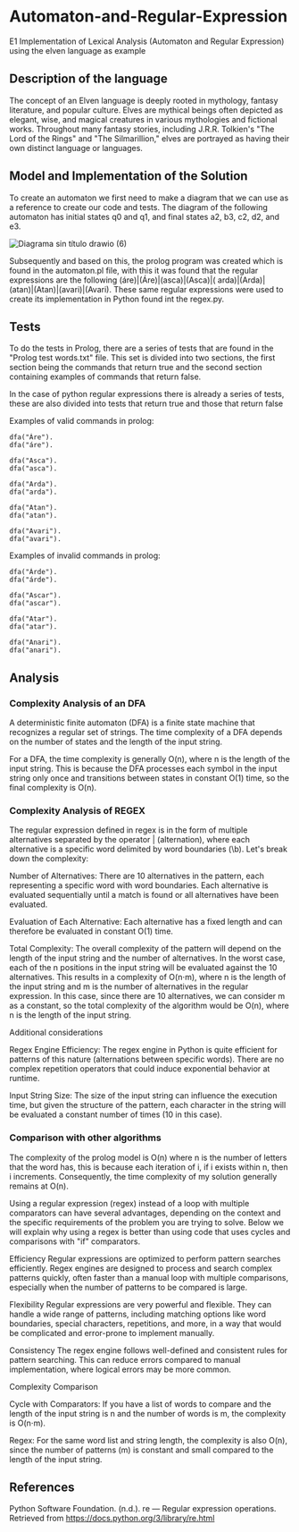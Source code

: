 # Automaton-and-Regular-Expression
E1 Implementation of Lexical Analysis (Automaton and Regular Expression) using the elven language as example

## Description of the language
The concept of an Elven language is deeply rooted in mythology, fantasy literature, and popular culture. Elves are mythical beings often depicted as elegant, wise, and magical creatures in various mythologies and 
fictional works. Throughout many fantasy stories, including J.R.R. Tolkien's "The Lord of the Rings" and "The Silmarillion," elves are portrayed as having their own distinct language or languages.

## Model and Implementation of the Solution
To create an automaton we first need to make a diagram that we can use as a reference to create our code and tests. The diagram of the following automaton has initial states q0 and q1, and final states a2, b3, c2, 
d2, and e3.


![Diagrama sin título drawio (6)](https://github.com/Pablo-H-H/Automaton-and-Regular-Expression/assets/111140061/cbd5d249-67d5-420b-93c1-5862a1f275b0)


Subsequently and based on this, the prolog program was created which is found in the automaton.pl file, with this it was found that the regular expressions are the following (áre)|(Áre)|(asca)|(Asca)|( arda)|(Arda)|
(atan)|(Atan)|(avari)|(Avari). These same regular expressions were used to create its implementation in Python found int the regex.py.

## Tests

To do the tests in Prolog, there are a series of tests that are found in the "Prolog test words.txt" file. This set is divided into two sections, the first section being the commands that return true and the second 
section containing examples of commands that return false.

In the case of python regular expressions there is already a series of tests, these are also divided into tests that return true and those that return false

Examples of valid commands in prolog:
```
dfa("Áre").
dfa("áre").

dfa("Asca").
dfa("asca").

dfa("Arda").
dfa("arda").

dfa("Atan").
dfa("atan").

dfa("Avari").
dfa("avari").

```

Examples of invalid commands in prolog:
```
dfa("Árde").
dfa("árde").

dfa("Ascar").
dfa("ascar").

dfa("Atar").
dfa("atar").

dfa("Anari").
dfa("anari").
```

## Analysis
### Complexity Analysis of an DFA
A deterministic finite automaton (DFA) is a finite state machine that recognizes a regular set of strings. The time complexity of a DFA depends on the number of states and the length of the input string.

For a DFA, the time complexity is generally O(n), where n is the length of the input string. This is because the DFA processes each symbol in the input string only once and transitions between states in constant O(1) time, so the final complexity is O(n).

### Complexity Analysis of REGEX
The regular expression defined in regex is in the form of multiple alternatives separated by the operator | (alternation), where each alternative is a specific word delimited by word boundaries (\b). Let's break down the complexity:

Number of Alternatives:
There are 10 alternatives in the pattern, each representing a specific word with word boundaries.
Each alternative is evaluated sequentially until a match is found or all alternatives have been evaluated.

Evaluation of Each Alternative:
Each alternative has a fixed length and can therefore be evaluated in constant O(1) time.

Total Complexity:
The overall complexity of the pattern will depend on the length of the input string and the number of alternatives.
In the worst case, each of the n positions in the input string will be evaluated against the 10 alternatives.
This results in a complexity of O(n⋅m), where n is the length of the input string and m is the number of alternatives in the regular expression.
In this case, since there are 10 alternatives, we can consider m as a constant, so the total complexity of the algorithm would be O(n), where n is the length of 
the input string.

Additional considerations

Regex Engine Efficiency:
The regex engine in Python is quite efficient for patterns of this nature (alternations between specific words). There are no complex repetition operators that 
could induce exponential behavior at runtime.

Input String Size:
The size of the input string can influence the execution time, but given the structure of the pattern, each character in the string will be evaluated a constant 
number of times (10 in this case).


### Comparison with other algorithms
The complexity of the prolog model is O(n) where n is the number of letters that the word has, this is because each iteration of i, if i exists within n, then i 
increments.
Consequently, the time complexity of my solution generally remains at O(n).

Using a regular expression (regex) instead of a loop with multiple comparators can have several advantages, depending on the context and the specific requirements 
of the problem you are trying to solve. Below we will explain why using a regex is better than using code that uses cycles and comparisons with "if" comparators.

Efficiency
Regular expressions are optimized to perform pattern searches efficiently. Regex engines are designed to process and search complex patterns quickly, often faster 
than a manual loop with multiple comparisons, especially when the number of patterns to be compared is large.

Flexibility
Regular expressions are very powerful and flexible. They can handle a wide range of patterns, including matching options like word boundaries, special characters, 
repetitions, and more, in a way that would be complicated and error-prone to implement manually.

Consistency
The regex engine follows well-defined and consistent rules for pattern searching. This can reduce errors compared to manual implementation, where logical errors 
may be more common.

Complexity Comparison

Cycle with Comparators:
If you have a list of words to compare and the length of the input string is n and the number of words is m, the complexity is O(n⋅m).

Regex:
For the same word list and string length, the complexity is also O(n), since the number of patterns (m) is constant and small compared to the length of the input 
string.

## References

Python Software Foundation. (n.d.). re — Regular expression operations. Retrieved from https://docs.python.org/3/library/re.html
